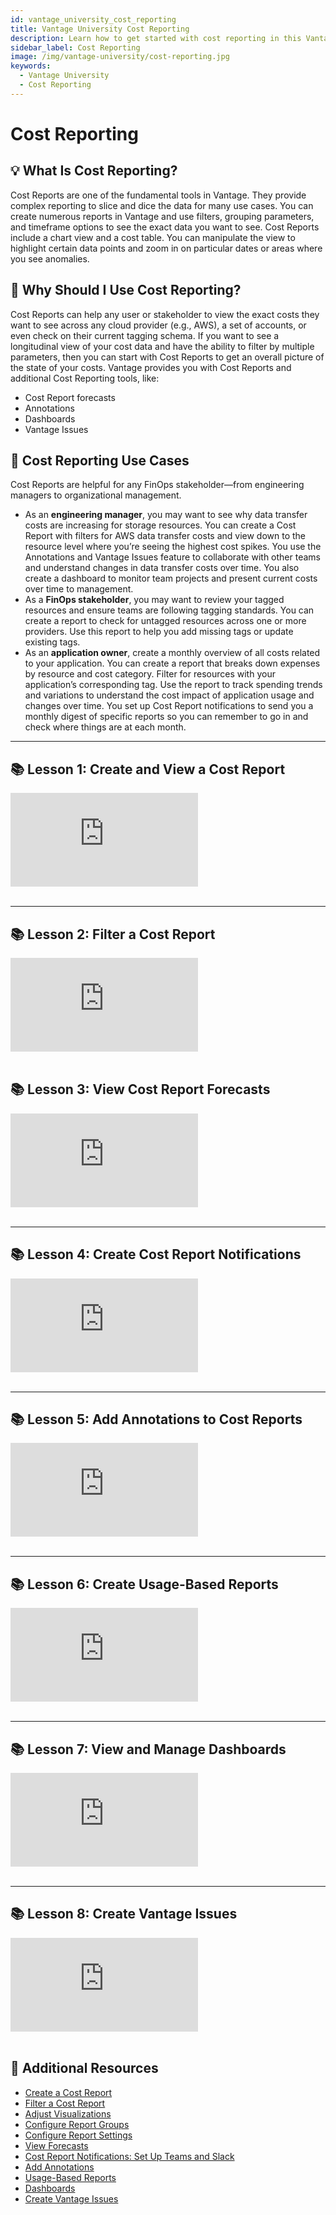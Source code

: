```yaml
---
id: vantage_university_cost_reporting
title: Vantage University Cost Reporting
description: Learn how to get started with cost reporting in this Vantage University section.
sidebar_label: Cost Reporting
image: /img/vantage-university/cost-reporting.jpg
keywords:
  - Vantage University
  - Cost Reporting
---
```


# Cost Reporting

## 💡 What Is Cost Reporting?

Cost Reports are one of the fundamental tools in Vantage. They provide complex reporting to slice and dice the data for many use cases. You can create numerous reports in Vantage and use filters, grouping parameters, and timeframe options to see the exact data you want to see. Cost Reports include a chart view and a cost table. You can manipulate the view to highlight certain data points and zoom in on particular dates or areas where you see anomalies.

## 💭 Why Should I Use Cost Reporting?

Cost Reports can help any user or stakeholder to view the exact costs they want to see across any cloud provider (e.g., AWS), a set of accounts, or even check on their current tagging schema. If you want to see a longitudinal view of your cost data and have the ability to filter by multiple parameters, then you can start with Cost Reports to get an overall picture of the state of your costs. Vantage provides you with Cost Reports and additional Cost Reporting tools, like:

- Cost Report forecasts
- Annotations
- Dashboards
- Vantage Issues

## 📝 Cost Reporting Use Cases

Cost Reports are helpful for any FinOps stakeholder—from engineering managers to organizational management.

- As an **engineering manager**, you may want to see why data transfer costs are increasing for storage resources. You can create a Cost Report with filters for AWS data transfer costs and view down to the resource level where you’re seeing the highest cost spikes. You use the Annotations and Vantage Issues feature to collaborate with other teams and understand changes in data transfer costs over time. You also create a dashboard to monitor team projects and present current costs over time to management.
- As a **FinOps stakeholder**, you may want to review your tagged resources and ensure teams are following tagging standards. You can create a report to check for untagged resources across one or more providers. Use this report to help you add missing tags or update existing tags.
- As an **application owner**, create a monthly overview of all costs related to your application. You can create a report that breaks down expenses by resource and cost category. Filter for resources with your application’s corresponding tag. Use the report to track spending trends and variations to understand the cost impact of application usage and changes over time. You set up Cost Report notifications to send you a monthly digest of specific reports so you can remember to go in and check where things are at each month.

---

## 📚 Lesson 1: Create and View a Cost Report

<div style={{ position: 'relative', paddingBottom: '56.25%', height: 0 }}>
    <iframe src="https://www.youtube.com/embed/pr9cOE18mPI?si=_dcUSwoLo1bkCigN?si=O-RWI8KR_0_WUzch?rel=0&color=white&modestbranding=1&showinfo=0&wmode=transparent" frameborder="0" webkitallowfullscreen="true" mozallowfullscreen="true" allowfullscreen="true" style={{ position: 'absolute', top: 0, left: 0, width: '100%', height: '100%', borderRadius: '10px' }}></iframe>
</div><br/>

---

## 📚 Lesson 2: Filter a Cost Report

<div style={{ position: 'relative', paddingBottom: '56.25%', height: 0 }}>
    <iframe src="https://www.loom.com/embed/869d629fbb954174960eb047882fb569?sid=fd37851b-bbec-42de-9ca1-245c2d5f4ef0" frameborder="0" webkitallowfullscreen="true" mozallowfullscreen="true" allowfullscreen="true" style={{ position: 'absolute', top: 0, left: 0, width: '100%', height: '100%', borderRadius: '10px' }}></iframe>
</div>
<br/>

## 📚 Lesson 3: View Cost Report Forecasts

<div style={{ position: 'relative', paddingBottom: '56.25%', height: 0 }}>
    <iframe src="https://www.youtube.com/embed/O0msR_yjfv4?si=IBO6HVXIhqSzS7Ef?rel=0&color=white&modestbranding=1&showinfo=0&wmode=transparent" frameborder="0" webkitallowfullscreen="true" mozallowfullscreen="true" allowfullscreen="true" style={{ position: 'absolute', top: 0, left: 0, width: '100%', height: '100%', borderRadius: '10px' }}></iframe>
</div><br/>

---

## 📚 Lesson 4: Create Cost Report Notifications

<div style={{ position: 'relative', paddingBottom: '56.25%', height: 0 }}>
    <iframe src="https://www.youtube.com/embed/CN2bsFFQ8w0?si=YXWFl04JuFOAOc-3?rel=0&color=white&modestbranding=1&showinfo=0&wmode=transparent" frameborder="0" webkitallowfullscreen="true" mozallowfullscreen="true" allowfullscreen="true" style={{ position: 'absolute', top: 0, left: 0, width: '100%', height: '100%', borderRadius: '10px' }}></iframe>
</div><br/>

---

## 📚 Lesson 5: Add Annotations to Cost Reports

<div style={{ position: 'relative', paddingBottom: '56.25%', height: 0 }}>
    <iframe src="https://www.youtube.com/embed/FLslrW5MykY?si=9JqbAtEERIuWhMK0?rel=0&color=white&modestbranding=1&showinfo=0&wmode=transparent" frameborder="0" webkitallowfullscreen="true" mozallowfullscreen="true" allowfullscreen="true" style={{ position: 'absolute', top: 0, left: 0, width: '100%', height: '100%', borderRadius: '10px' }}></iframe>
</div><br/>

---

## 📚 Lesson 6: Create Usage-Based Reports

<div style={{ position: 'relative', paddingBottom: '56.25%', height: 0 }}>
    <iframe src="https://www.youtube.com/embed/B-1pqTMffrI?si=4S_MJzWRL-jFWj6r?rel=0&color=white&modestbranding=1&showinfo=0&wmode=transparent" frameborder="0" webkitallowfullscreen="true" mozallowfullscreen="true" allowfullscreen="true" style={{ position: 'absolute', top: 0, left: 0, width: '100%', height: '100%', borderRadius: '10px' }}></iframe>
</div><br/>

---

## 📚 Lesson 7: View and Manage Dashboards

<div style={{ position: 'relative', paddingBottom: '56.25%', height: 0 }}>
    <iframe src="https://www.youtube.com/embed/qWDsgh1jfGc?si=_dcUSwoLo1bkCigN?si=O-RWI8KR_0_WUzch?rel=0&color=white&modestbranding=1&showinfo=0&wmode=transparent" frameborder="0" webkitallowfullscreen="true" mozallowfullscreen="true" allowfullscreen="true" style={{ position: 'absolute', top: 0, left: 0, width: '100%', height: '100%', borderRadius: '10px' }}></iframe>
</div><br/>

---

## 📚 Lesson 8: Create Vantage Issues

<div style={{ position: 'relative', paddingBottom: '56.25%', height: 0 }}>
    <iframe src="https://www.youtube.com/embed/8uXySGPZslQ?si=O-RWI8KR_0_WUzch?rel=0&color=white&modestbranding=1&showinfo=0&wmode=transparent" frameborder="0" webkitallowfullscreen="true" mozallowfullscreen="true" allowfullscreen="true" style={{ position: 'absolute', top: 0, left: 0, width: '100%', height: '100%', borderRadius: '10px' }}></iframe>
</div><br/>

## 📖 Additional Resources

- [Create a Cost Report](/cost_reports#create-report)
- [Filter a Cost Report](/cost_reports#filtering-cost-reports)
- [Adjust Visualizations](/cost_reports#adjust-chart-visualization)
- [Configure Report Groups](/cost_reports#configure-report-groups)
- [Configure Report Settings](/cost_reports#configure-report-settings)
- [View Forecasts](/forecasting)
- [Cost Report Notifications: Set Up Teams and Slack](/slack)
- [Add Annotations](/annotations)
- [Usage-Based Reports](/usage_based_reporting)
- [Dashboards](/dashboards)
- [Create Vantage Issues](/issues)

